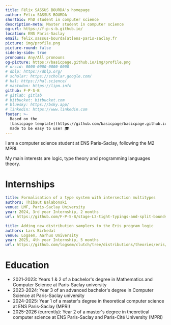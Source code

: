 ```yaml
---
title: Félix SASSUS BOURDA's homepage
author: Félix SASSUS BOURDA
shortbio: PhD student in computer science
description-meta: Master student in computer science
og-url: https://f-p-s-b.github.io/
location: ENS Paris-Saclay
email: felix.sassus-bourda[at]ens-paris-saclay.fr
picture: img/profile.png
picture-round: false
side-by-side: true
pronouns: Any/All pronouns
og-picture: https://basicpage.github.io/img/profile.png
# orcid: 0000-0000-0000-0000
# dblp: https://dblp.org/
# scholar: https://scholar.google.com/
# hal: https://hal.science/
# mastodon: https://lipn.info
github: F-P-S-B
# gitlab: gitlab
# bitbucket: bitbucket.com
# bluesky: https://bsky.app/
# linkedin: https://www.linkedin.com
footer: >-
  Based on the
  [basicpage template](https://github.com/basicpage/basicpage.github.io),
  made to be easy to use! 🎓
---
```


I am a computer science student at ENS Paris-Saclay, following the M2 MPRI. 

My main interests are logic, type theory and programming languages theory. 

# Internships

``` yaml {.paper}
title: Formalisation of a type system with intersection multitypes
authors: Thibaut Balabonski
venue: LMF, Paris-Saclay University
year: 2024, 3rd year Internship, 2 months
url: https://github.com/F-P-S-B/stage-L3-tight-typings-and-split-bounds
```


``` yaml {.paper}
title: Adding new distribution samplers to the Eris program logic
authors: Lars Birkedal
venue: Logsem, Aarhus University
year: 2025, 4th year Internship, 5 months
url: https://github.com/logsem/clutch/tree/distributions/theories/eris/lib/sampling
```

# Education

- 2021-2023: Years 1 & 2 of a bachelor's degree in Mathematics and Computer Science at Paris-Saclay university
- 2023-2024: Year 3 of an advanced bachelor's degree in Computer Science at Paris-Saclay university
- 2024-2025: Year 1 of a master's degree in theoretical computer science at ENS Paris-Saclay (MPRI)
- 2025-2026 (currently): Year 2 of a master's degree in theoretical computer science at ENS Paris-Saclay and Paris-Cité University (MPRI)
